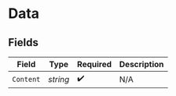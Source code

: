 # Data


## Fields

| Field              | Type               | Required           | Description        |
| ------------------ | ------------------ | ------------------ | ------------------ |
| `Content`          | *string*           | :heavy_check_mark: | N/A                |